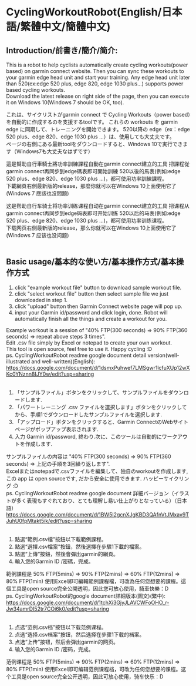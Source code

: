 # CyclingWorkoutRobot(English/日本語/繁體中文/簡體中文)
## Introduction/前書き/簡介/简介:<br/>
This is a robot to help cyclists automatically create cycling workouts(power based) on garmin connect website. 
Then you can sync these workouts to your garmin edge head unit and start your training. 
Any edge head unit later than 520(ex:edge 520 plus, edge 820, edge 1030 plus...) supports power based cycling workouts.<br/>
Download the latest release on right side of the page, then you can execute it on Windows 10(Windows 7 should be OK, too).

これは、サイクリストがgarmin connect で Cycling Workouts（power based）を自動的に作成するのを支援するtoolです。
これらの workouts を garmin edge に同期して、トレーニングを開始できます。
520以降の edge（ex：edge 520 plus、edge 820、edge 1030 plus ...）は、使用しても大丈夫です。<br/>
ページの右側にある最新toolをダウンロードすると、Windows 10で実行できます（Windows7も大丈夫なはずです）

這是幫助自行車騎士將功率訓練課程自動在garmin connect建立的工具
把課程從garmin connect再同步到edge碼表即可開始訓練
520以後的馬表(例如:edge 520 plus、edge 820、edge 1030 plus ...)，都可使用功率訓練課程。<br/>
下載網頁右側最新版的release，那麼你就可以在Windows 10上面使用它了(Windows 7 應該也沒問題)

这是帮助自行车骑士将功率训练课程自动在garmin connect建立的工具
把课程从garmin connect再同步到edge码表即可开始训练
520以后的马表(例如:edge 520 plus、edge 820、edge 1030 plus ...)，都可使用功率训练课程。<br/>
下载网页右侧最新版的release，那么你就可以在Windows 10上面使用它了(Windows 7 应该也没问题)
<br/><br/>

## Basic usage/基本的な使い方/基本操作方式/基本操作方式
1. click "example workout file" button to download sample workout file.
2. click "select workout file" button then select sample file we just downloaded in step 1.
3. click "upload" button then Garmin Connect website page will pop up.
4. input your Garmin id/password and click login, done. Robot will automatically finish all the things and create a workout for you.

Example workout is a session of "40% FTP(300 seconds) => 90% FTP(360 seconds) => repeat above steps 3 times".<br/>
Edit .csv file simply by Excel or notepad to create your own workout.<br/>
This tool is open source, feel free to use it. Happy cycling :D
<br/>
ps. CyclingWorkoutRobot readme google document detail version(well-illustrated and well-written)(English):<br/>
https://docs.google.com/document/d/1dsmxPuhwef7LMSgwr1lcfuXUp12wXKc0YNznn8IJY0w/edit?usp=sharing
<br/>
<br/>
1. 「サンプルファイル」ボタンをクリックして、サンプルファイルをダウンロードします.
2. 「パワートレーニング .csv ファイルを選択します」ボタンをクリックしてから、手順1でダウンロードしたサンプルファイルを選択します.
3. 「アップロード」ボタンをクリックすると、Garmin ConnectのWebサイトページがポップアップ表示されます.
4. 入力 Garmin id/password, 終わり.次に、このツールは自動的にワークアウトを作成します.

サンプルファイルの内容は "40% FTP(300 seconds) => 90% FTP(360 seconds) => 上記の手順を3回繰り返します".<br/>
Excelまたはnotepadで.csvファイルを編集して、独自のworkoutを作成します, この app は open sourceです, だから安全に使用できます. ハッピーサイクリング :D<br/>
ps. CyclingWorkoutRobot readme google document 詳細バージョン（イラストが多く表現もすぐれており、とても理解し易い仕上がりとなっている）（日本語）<br/>
https://docs.google.com/document/d/1BW5I2gcnXJgKBD3QAfnVtJMxav9TJuhU0fpMtakt5ik/edit?usp=sharing
<br/>
<br/>
1. 點選“範例.csv檔”按鈕以下載範例課程。
2. 點選“選擇.csv檔案”按鈕，然後選擇在步驟1下載的檔案。
3. 點選“上傳”按鈕，然後會彈出garmin的網頁。
4. 輸入您的Garmin ID /密碼，完成。

範例課程是 50% FTP(5mins) => 90% FTP(2mins) => 60% FTP(12mins) => 80% FTP(1min)
使用Excel即可編輯範例課程檔，可改為任何您想要的課程。這個工具是open source完全公開透明，因此您可放心使用，騎車快樂：D<br/>
ps. CyclingWorkoutRobot的google document詳細版本(圖文)(繁中):<br/>
https://docs.google.com/document/d/1tchXi3GjyJLAVCWFoOHO_r-Jw34amrDI52tr7COi6k0/edit?usp=sharing
<br/>
<br/>
1. 点选“范例.csv档”按钮以下载范例课程。
2. 点选“选择.csv档案”按钮，然后选择在步骤1下载的档案。
3. 点选“上传”按钮，然后会弹出garmin的网页。
4. 输入您的Garmin ID /密码，完成。

范例课程是 50% FTP(5mins) => 90% FTP(2mins) => 60% FTP(12mins) => 80% FTP(1min)
使用Excel即可编辑范例课程档，可改为任何您想要的课程。这个工具是open source完全公开透明，因此可放心使用，骑车快乐：D
<br/>
<br/>
